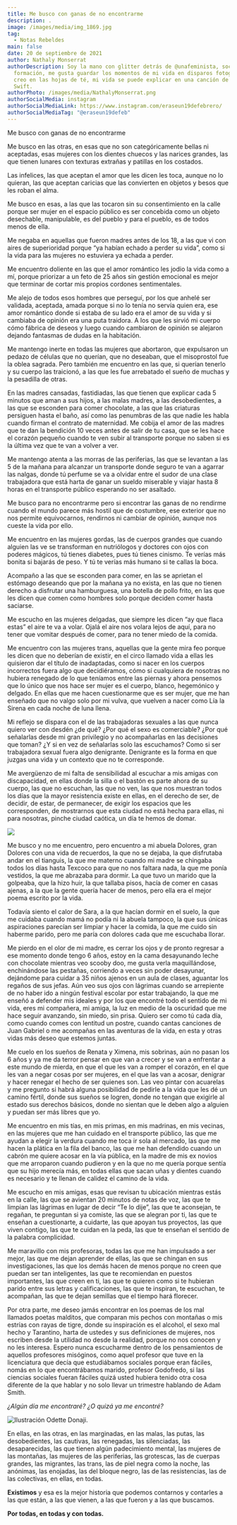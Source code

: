 ```yaml
---
title: Me busco con ganas de no encontrarme
description: .
image: /images/media/img_1869.jpg
tag:
  - Notas Rebeldes
main: false
date: 20 de septiembre de 2021
author: Nathaly Monserrat
authorDescription: Soy la mano con glitter detrás de @unafeminista, socióloga en
  formación, me gusta guardar los momentos de mi vida en disparos fotográficos,
  creo en las hojas de té, mi vida se puede explicar en una canción de Taylor
  Swift.
authorPhoto: /images/media/NathalyMonserrat.png
authorSocialMedia: instagram
authorSocialMediaLink: https://www.instagram.com/eraseun19defebrero/
authorSocialMediaTag: "@eraseun19defeb"
---
```

Me busco con ganas de no encontrarme

Me busco en las otras, en esas que no son categóricamente bellas ni aceptadas, esas mujeres con los dientes chuecos y las narices grandes, las que tienen lunares con texturas extrañas y patillas en los costados.

Las infelices, las que aceptan el amor que les dicen les toca, aunque no lo quieran, las que aceptan caricias que las convierten en objetos y besos que les roban el alma.

Me busco en esas, a las que las tocaron sin su consentimiento en la calle porque ser mujer en el espacio público es ser concebida como un objeto desechable, manipulable, es del pueblo y para el pueblo, es de todos menos de ella.

Me negaba en aquellas que fueron madres antes de los 18, a las que vi con aires de superioridad porque “ya habían echado a perder su vida”, como si la vida para las mujeres no estuviera ya echada a perder.

Me encuentro doliente en las que el amor romántico les jodio la vida como a mí, porque priorizar a un feto de 25 años sin gestión emocional es mejor que terminar de cortar mis propios cordones sentimentales.

Me alejo de todos esos hombres que perseguí, por los que anhelé ser validada, aceptada, amada porque si no lo tenía no servía quien era, ese amor romántico donde si estaba de su lado era el amor de su vida y si cambiaba de opinión era una puta traidora. A los que les sirvió mi cuerpo cómo fábrica de deseos y luego cuando cambiaron de opinión se alejaron dejando fantasmas de dudas en la habitación.

Me mantengo inerte en todas las mujeres que abortaron, que expulsaron un pedazo de células que no querían, que no deseaban, que el misoprostol fue la oblea sagrada. Pero también me encuentro en las que, si querían tenerlo y su cuerpo las traicionó, a las que les fue arrebatado el sueño de muchas y la pesadilla de otras.

En las madres cansadas, fastidiadas, las que tienen que explicar cada 5 minutos que aman a sus hijos, a las malas madres, a las desobedientes, a las que se esconden para comer chocolate, a las que las criaturas persiguen hasta el baño, así como las penumbras de las que nadie les habla cuando firman el contrato de maternidad. Me cobija el amor de las madres que te dan la bendición 10 veces antes de salir de tu casa, que se les hace el corazón pequeño cuando te ven subir al transporte porque no saben si es la última vez que te van a volver a ver.

Me mantengo atenta a las morras de las periferias, las que se levantan a las 5 de la mañana para alcanzar un transporte donde seguro te van a agarrar las nalgas, donde tú perfume se va a olvidar entre el sudor de una clase trabajadora que está harta de ganar un sueldo miserable y viajar hasta 8 horas en el transporte público esperando no ser asaltado.

Me busco para no encontrarme pero si encontrar las ganas de no rendirme cuando el mundo parece más hostil que de costumbre, ese exterior que no nos permite equivocarnos, rendirnos ni cambiar de opinión, aunque nos cueste la vida por ello.

Me encuentro en las mujeres gordas, las de cuerpos grandes que cuando alguien las ve se transforman en nutriólogos y doctores con ojos con poderes mágicos, tú tienes diabetes, pues tú tienes cinismo. Te verías más bonita si bajarás de peso. Y tú te verías más humano si te callas la boca.

Acompaño a las que se esconden para comer, en las se aprietan el estómago deseando que por la mañana ya no exista, en las que no tienen derecho a disfrutar una hamburguesa, una botella de pollo frito, en las que les dicen que comen como hombres solo porque deciden comer hasta saciarse.

Me escucho en las mujeres delgadas, que siempre les dicen “ay que flaca estas” el aire te va a volar. Ojalá el aire nos volara lejos de aquí, para no tener que vomitar después de comer, para no tener miedo de la comida.

Me encuentro con las mujeres trans, aquellas que la gente mira feo porque les dicen que no deberían de existir, en el circo llamado vida a ellas les quisieron dar el título de inadaptadas, como si nacer en los cuerpos incorrectos fuera algo que decidiéramos, cómo sí cualquiera de nosotras no hubiera renegado de lo que teníamos entre las piernas y ahora pensemos que lo único que nos hace ser mujer es el cuerpo, blanco, hegemónico y delgado. En ellas que me hacen cuestionarme que es ser mujer, que me han enseñado que no valgo solo por mi vulva, que vuelven a nacer como Lía la Sirena en cada noche de luna llena.

Mi reflejo se dispara con el de las trabajadoras sexuales a las que nunca quiero ver con desdén ¿de qué? ¿Por qué el sexo es comerciable? ¿Por qué señalarlas desde mi gran privilegio y no acompañarlas en las decisiones que toman? ¿Y si en vez de señalarlas solo las escuchamos? Como si ser trabajadora sexual fuera algo denigrante. Denigrante es la forma en que juzgas una vida y un contexto que no te corresponde.

Me avergüenzo de mi falta de sensibilidad al escuchar a mis amigas con discapacidad, en ellas donde la silla o el bastón es parte ahora de su cuerpo, las que no escuchan, las que no ven, las que nos muestran todos los días que la mayor resistencia existe en ellas, en el derecho de ser, de decidir, de estar, de permanecer, de exigir los espacios que les corresponden, de mostrarnos que esta ciudad no está hecha para ellas, ni para nosotras, pinche ciudad caótica, un día te hemos de domar.

![](/images/media/img_1869.jpg)

Me busco y no me encuentro, pero encuentro a mi abuela Dolores, gran Dolores con una vida de recuerdos, la que no se dejaba, la que disfrutaba andar en el tianguis, la que me materno cuando mi madre se chingaba todos los días hasta Texcoco para que no nos faltara nada, la que me ponía vestidos, la que me abrazaba para dormir. La que tuvo un marido que la golpeaba, que la hizo huir, la que tallaba pisos, hacía de comer en casas ajenas, a la que la gente quería hacer de menos, pero ella era el mejor poema escrito por la vida.

Todavía siento el calor de Sara, a la que hacían dormir en el suelo, la que me cuidaba cuando mamá no podía ni la abuela tampoco, la que sus únicas aspiraciones parecían ser limpiar y hacer la comida, la que me cuido sin haberme parido, pero me paría con dolores cada que me escuchaba llorar.

Me pierdo en el olor de mi madre, es cerrar los ojos y de pronto regresar a ese momento donde tengo 6 años, estoy en la cama desayunando leche con chocolate mientras veo scooby doo, me gusta verla maquillándose, enchinándose las pestañas, corriendo a veces sin poder desayunar, dejándome para cuidar a 35 niños ajenos en un aula de clases, aguantar los regaños de sus jefas. Aún veo sus ojos con lágrimas cuando se arrepiente de no haber ido a ningún festival escolar por estar trabajando, la que me enseñó a defender mis ideales y por los que encontré todo el sentido de mi vida, eres mi compañera, mi amiga, la luz en medio de la oscuridad que me hace seguir avanzando, sin miedo, sin prisa. Quiero ser como tú cada día, como cuando comes con lentitud un postre, cuando cantas canciones de Juan Gabriel o me acompañas en las aventuras de la vida, en esta y otras vidas más deseo que estemos juntas.

Me cuelo en los sueños de Renata y Ximena, mis sobrinas, aún no pasan los 6 años y ya me da terror pensar en que van a crecer y se van a enfrentar a este mundo de mierda, en que el que les van a romper el corazón, en el que les van a negar cosas por ser mujeres, en el que las van a acosar, denigrar y hacer renegar el hecho de ser quienes son. Las veo pintar con acuarelas y me pregunto si habrá alguna posibilidad de pedirle a la vida que les dé un camino fértil, donde sus sueños se logren, donde no tengan que exigirle al estado sus derechos básicos, donde no sientan que le deben algo a alguien y puedan ser más libres que yo.

Me encuentro en mis tías, en mis primas, en mis madrinas, en mis vecinas, en las mujeres que me han cuidado en el transporte público, las que me ayudan a elegir la verdura cuando me toca ir sola al mercado, las que me hacen la plática en la fila del banco, las que me han defendido cuando un cabrón me quiere acosar en la vía pública, en la madre de mis ex novios que me arroparon cuando pudieron y en la que no me quería porque sentía que su hijo merecía más, en todas ellas que sacan uñas y dientes cuando es necesario y te llenan de calidez el camino de la vida.

Me escucho en mis amigas, esas que revisan tu ubicación mientras estás en la calle, las que se avientan 20 minutos de notas de voz, las que te limpian las lágrimas en lugar de decir “Te lo dije”, las que te aconsejan, te regañan, te preguntan si ya comiste, las que se alegran por ti, las que te enseñan a cuestionarte, a cuidarte, las que apoyan tus proyectos, las que viven contigo, las que te cuidan en la peda, las que te enseñan el sentido de la palabra complicidad.

Me maravillo con mis profesoras, todas las que me han impulsado a ser mejor, las que me dejan aprender de ellas, las que se chingan en sus investigaciones, las que los demás hacen de menos porque no creen que puedan ser tan inteligentes, las que te recomiendan en puestos importantes, las que creen en ti, las que te quieren como si te hubieran parido entre sus letras y calificaciones, las que te inspiran, te escuchan, te acompañan, las que te dejan semillas que el tiempo hará florecer.

Por otra parte, me deseo jamás encontrar en los poemas de los mal llamados poetas malditos, que comparan mis pechos con montañas o mis estrías con rayas de tigre, donde su inspiración es el alcohol, el sexo mal hecho y Tarantino, harta de ustedes y sus definiciones de mujeres, nos escriben desde la utilidad no desde la realidad, porque no nos conocen y no les interesa. Espero nunca escucharme dentro de los pensamientos de aquellos profesores misóginos, como aquel profesor que tuve en la licenciatura que decía que estudiábamos sociales porque eran fáciles, nomás en lo que encontrábamos marido, profesor Godofredo, si las ciencias sociales fueran fáciles quizá usted hubiera tenido otra cosa diferente de la que hablar y no solo llevar un trimestre hablando de Adam Smith.

*¿Algún día me encontraré? ¿O quizá ya me encontré?*

![Ilustración Odette Donaji.](/images/media/ilustración_sin_título-11-.jpg)

En ellas, en las otras, en las marginadas, en las malas, las putas, las desobedientes, las cautivas, las renegadas, las silenciadas, las desaparecidas, las que tienen algún padecimiento mental, las mujeres de las montañas, las mujeres de las periferias, las grotescas, las de cuerpas grandes, las migrantes, las trans, las de piel negra como la noche, las anónimas, las enojadas, las del bloque negro, las de las resistencias, las de las colectivas, en ellas, en todas.

**Existimos** y esa es la mejor historia que podemos contarnos y contarles a las que están, a las que vienen, a las que fueron y a las que buscamos.

**Por todas, en todas y con todas.**